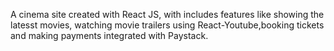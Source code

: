 A cinema site created with React JS, with includes features like showing the latesst movies, watching movie trailers using React-Youtube,booking tickets and making payments integrated with Paystack.
